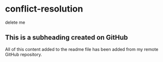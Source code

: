 # conflict-resolution
delete me

## This is a subheading created on GitHub

All of this content added to the readme file has been added from my remote GitHub repository.
